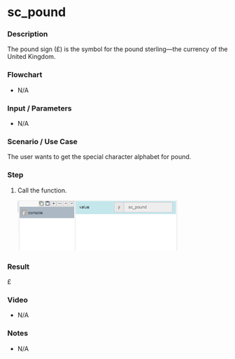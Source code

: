 ﻿# sc_pound

### Description

The pound sign (£) is the symbol for the pound sterling—the currency of the United Kingdom.

### Flowchart

- N/A 

### Input / Parameters

- N/A

### Scenario / Use Case

The user wants to get the special character alphabet for pound.

### Step

1. Call the function.
    
    ![](../../../../document/function/SpecialCharacter/sc_pound/sc_pound-step-1.png?raw=true)
 
### Result

 £
 
### Video

- N/A

<!--[![Video](http://i.imgur.com/Ot5DWAW.png)](https://youtu.be/StTqXEQ2l-Y?t=35s)-->

### Notes

- N/A